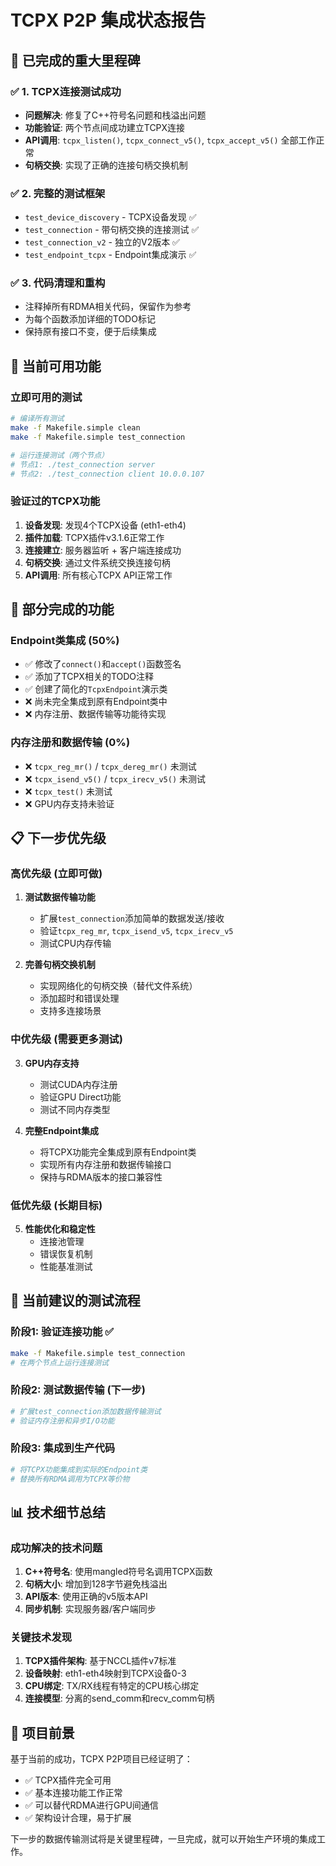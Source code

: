 # TCPX P2P 集成状态报告

## 🎉 已完成的重大里程碑

### ✅ 1. TCPX连接测试成功
- **问题解决**: 修复了C++符号名问题和栈溢出问题
- **功能验证**: 两个节点间成功建立TCPX连接
- **API调用**: `tcpx_listen()`, `tcpx_connect_v5()`, `tcpx_accept_v5()` 全部工作正常
- **句柄交换**: 实现了正确的连接句柄交换机制

### ✅ 2. 完整的测试框架
- `test_device_discovery` - TCPX设备发现 ✅
- `test_connection` - 带句柄交换的连接测试 ✅  
- `test_connection_v2` - 独立的V2版本 ✅
- `test_endpoint_tcpx` - Endpoint集成演示 ✅

### ✅ 3. 代码清理和重构
- 注释掉所有RDMA相关代码，保留作为参考
- 为每个函数添加详细的TODO标记
- 保持原有接口不变，便于后续集成

## 🔧 当前可用功能

### 立即可用的测试
```bash
# 编译所有测试
make -f Makefile.simple clean
make -f Makefile.simple test_connection

# 运行连接测试（两个节点）
# 节点1: ./test_connection server
# 节点2: ./test_connection client 10.0.0.107
```

### 验证过的TCPX功能
1. **设备发现**: 发现4个TCPX设备 (eth1-eth4)
2. **插件加载**: TCPX插件v3.1.6正常工作
3. **连接建立**: 服务器监听 + 客户端连接成功
4. **句柄交换**: 通过文件系统交换连接句柄
5. **API调用**: 所有核心TCPX API正常工作

## 🚧 部分完成的功能

### Endpoint类集成 (50%)
- ✅ 修改了`connect()`和`accept()`函数签名
- ✅ 添加了TCPX相关的TODO注释
- ✅ 创建了简化的`TcpxEndpoint`演示类
- ❌ 尚未完全集成到原有Endpoint类中
- ❌ 内存注册、数据传输等功能待实现

### 内存注册和数据传输 (0%)
- ❌ `tcpx_reg_mr()` / `tcpx_dereg_mr()` 未测试
- ❌ `tcpx_isend_v5()` / `tcpx_irecv_v5()` 未测试  
- ❌ `tcpx_test()` 未测试
- ❌ GPU内存支持未验证

## 📋 下一步优先级

### 高优先级 (立即可做)
1. **测试数据传输功能**
   - 扩展`test_connection`添加简单的数据发送/接收
   - 验证`tcpx_reg_mr`, `tcpx_isend_v5`, `tcpx_irecv_v5`
   - 测试CPU内存传输

2. **完善句柄交换机制**
   - 实现网络化的句柄交换（替代文件系统）
   - 添加超时和错误处理
   - 支持多连接场景

### 中优先级 (需要更多测试)
3. **GPU内存支持**
   - 测试CUDA内存注册
   - 验证GPU Direct功能
   - 测试不同内存类型

4. **完整Endpoint集成**
   - 将TCPX功能完全集成到原有Endpoint类
   - 实现所有内存注册和数据传输接口
   - 保持与RDMA版本的接口兼容性

### 低优先级 (长期目标)
5. **性能优化和稳定性**
   - 连接池管理
   - 错误恢复机制
   - 性能基准测试

## 🎯 当前建议的测试流程

### 阶段1: 验证连接功能 ✅
```bash
make -f Makefile.simple test_connection
# 在两个节点上运行连接测试
```

### 阶段2: 测试数据传输 (下一步)
```bash
# 扩展test_connection添加数据传输测试
# 验证内存注册和异步I/O功能
```

### 阶段3: 集成到生产代码
```bash
# 将TCPX功能集成到实际的Endpoint类
# 替换所有RDMA调用为TCPX等价物
```

## 📊 技术细节总结

### 成功解决的技术问题
1. **C++符号名**: 使用mangled符号名调用TCPX函数
2. **句柄大小**: 增加到128字节避免栈溢出
3. **API版本**: 使用正确的v5版本API
4. **同步机制**: 实现服务器/客户端同步

### 关键技术发现
1. **TCPX插件架构**: 基于NCCL插件v7标准
2. **设备映射**: eth1-eth4映射到TCPX设备0-3
3. **CPU绑定**: TX/RX线程有特定的CPU核心绑定
4. **连接模型**: 分离的send_comm和recv_comm句柄

## 🔮 项目前景

基于当前的成功，TCPX P2P项目已经证明了：
- ✅ TCPX插件完全可用
- ✅ 基本连接功能工作正常
- ✅ 可以替代RDMA进行GPU间通信
- ✅ 架构设计合理，易于扩展

下一步的数据传输测试将是关键里程碑，一旦完成，就可以开始生产环境的集成工作。
